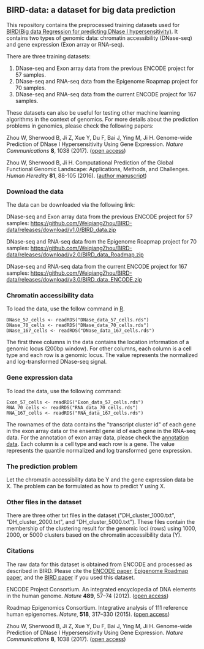 ## BIRD-data: a dataset for big data prediction

This repository contains the preprocessed training datasets used for [BIRD(Big data Regression for predicting DNase I hypersensitivity)](https://github.com/WeiqiangZhou/BIRD). It contains two types of genomic data: chromatin accessibility (DNase-seq) and gene expression (Exon array or RNA-seq). 

There are three training datasets:
1. DNase-seq and Exon array data from the previous ENCODE project for 57 samples.
2. DNase-seq and RNA-seq data from the Epigenome Roapmap project for 70 samples.
3. DNase-seq and RNA-seq data from the current ENCODE project for 167 samples.

These datasets can also be useful for testing other machine learning algorithms in the context of genomics. For more details about the prediction problems in genomics, please check the following papers:

Zhou W, Sherwood B, Ji Z, Xue Y, Du F, Bai J, Ying M, Ji H. Genome-wide Prediction of DNase I Hypersensitivity Using Gene Expression. _Nature Communications_ **8**, 1038 (2017). ([open access](https://www.nature.com/articles/s41467-017-01188-x))

Zhou W, Sherwood B, Ji H. Computational Prediction of the Global Functional Genomic Landscape: Applications, Methods, and Challenges. _Human Heredity_ **81**, 88-105 (2016). ([author manuscript](https://www.ncbi.nlm.nih.gov/pmc/articles/PMC5599299/pdf/nihms904916.pdf))

### Download the data
The data can be downloaded via the following link:

DNase-seq and Exon array data from the previous ENCODE project for 57 samples:
https://github.com/WeiqiangZhou/BIRD-data/releases/download/v1.0/BIRD_data.zip

DNase-seq and RNA-seq data from the Epigenome Roapmap project for 70 samples:
https://github.com/WeiqiangZhou/BIRD-data/releases/download/v2.0/BIRD_data_Roadmap.zip

DNase-seq and RNA-seq data from the current ENCODE project for 167 samples:
https://github.com/WeiqiangZhou/BIRD-data/releases/download/v3.0/BIRD_data_ENCODE.zip

### Chromatin accessibility data
To load the data, use the follow command in [R](https://www.r-project.org).
```
DNase_57_cells <- readRDS("DNase_data_57_cells.rds")
DNase_70_cells <- readRDS("DNase_data_70_cells.rds")
DNase_167_cells <- readRDS("DNase_data_167_cells.rds")
```
The first three columns in the data contains the location information of a genomic locus (200bp window). For other columns, each column is a cell type and each row is a genomic locus. The value represents the normalized and log-transformed DNase-seq signal.

### Gene expression data
To load the data, use the following command:
```
Exon_57_cells <- readRDS("Exon_data_57_cells.rds")
RNA_70_cells <- readRDS("RNA_data_70_cells.rds")
RNA_167_cells <- readRDS("RNA_data_167_cells.rds")
```
The rownames of the data contains the "transcript cluster id" of each gene in the exon array data or the ensembl gene id of each gene in the RNA-seq data. For the annotation of exon array data, please check the [annotation data](http://www.affymetrix.com/Auth/analysis/downloads/na33/wtexon/HuEx-1_0-st-v2.na33.1.hg19.probeset.csv.zip). Each column is a cell type and each row is a gene. The value represents the quantile normalized and log transformed gene expression.

### The prediction problem
Let the chromatin accessibility data be Y and the gene expression data be X. The problem can be formulated as how to predict Y using X.

### Other files in the dataset
There are three other txt files in the dataset ("DH_cluster_1000.txt", "DH_cluster_2000.txt", and "DH_cluster_5000.txt"). These files contain the membership of the clustering result for the genomic loci (rows) using 1000, 2000, or 5000 clusters based on the chromatin accessibility data (Y). 

### Citations
The raw data for this dataset is obtained from ENCODE and processed as described in BIRD. Please cite the [ENCODE paper](https://www.nature.com/articles/nature11247), [Epigenome Roadmap paper](https://www.nature.com/articles/nature14248), and the [BIRD paper](https://www.nature.com/articles/s41467-017-01188-x) if you used this dataset.

ENCODE Project Consortium. An integrated encyclopedia of DNA elements in the human genome. _Nature_ **489**, 57–74 (2012). ([open access](https://www.nature.com/articles/nature11247))

Roadmap Epigenomics Consortium. Integrative analysis of 111 reference human epigenomes. _Nature_, **518**, 317–330 (2015). ([open access](https://www.nature.com/articles/nature14248))

Zhou W, Sherwood B, Ji Z, Xue Y, Du F, Bai J, Ying M, Ji H. Genome-wide Prediction of DNase I Hypersensitivity Using Gene Expression. _Nature Communications_ **8**, 1038 (2017). ([open access](https://www.nature.com/articles/s41467-017-01188-x))





